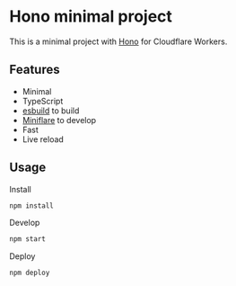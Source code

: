 # Hono minimal project

This is a minimal project with [Hono](https://github.com/honojs/hono/) for Cloudflare Workers.

## Features

- Minimal
- TypeScript
- [esbuild](https://github.com/evanw/esbuild) to build
- [Miniflare](https://github.com/cloudflare/miniflare) to develop
- Fast
- Live reload

## Usage

Install

```sh
npm install
```

Develop

```sh
npm start
```

Deploy

```sh
npm deploy
```
